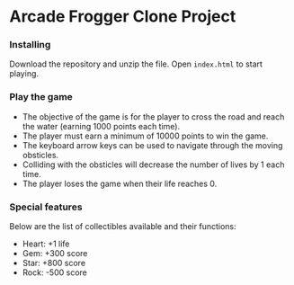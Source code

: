 # Arcade Frogger Clone Project

### Installing
Download the repository and unzip the file. Open `index.html` to start playing.

### Play the game
* The objective of the game is for the player to cross the road and reach the water (earning 1000 points each time). 
* The player must earn a minimum of 10000 points to win the game. 
* The keyboard arrow keys can be used to navigate through the moving obsticles.
* Colliding with the obsticles will decrease the number of lives by 1 each time.
* The player loses the game when their life reaches 0. 

### Special features
Below are the list of collectibles available and their functions:
* Heart: +1 life 
* Gem: +300 score
* Star: +800 score
* Rock: -500 score



